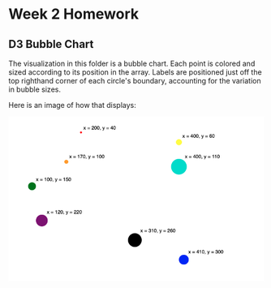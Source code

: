 
Week 2 Homework
===============

D3 Bubble Chart
---------------------

The visualization in this folder is a bubble chart. Each point is colored and
sized according to its position in the array. Labels are positioned just off
the top righthand corner of each circle's boundary, accounting for the
variation in bubble sizes.

Here is an image of how that displays:

![final_scatter](final_scatter.png "Bubble chart")
